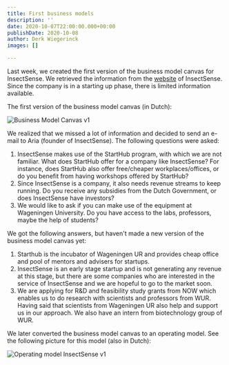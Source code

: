 ```yaml
---
title: First business models
description: ''
date: 2020-10-07T22:00:00.000+00:00
publishDate: 2020-10-08
author: Derk Wiegerinck
images: []

---
```

Last week, we created the first version of the business model canvas for InsectSense. We retrieved the information from the [website](https://insectsense.com) of InsectSense. Since the company is in a starting up phase, there is limited information available.

The first version of the business model canvas (in Dutch):

![Business Model Canvas v1](/bees/images/bmc_v1.png)

We realized that we missed a lot of information and decided to send an e-mail to Aria (founder of InsectSense). The following questions were asked:

1. InsectSense makes use of the StartHub program, with which we are not familiar. What does StartHub offer for a company like InsectSense? For instance, does StartHub also offer free/cheaper workplaces/offices, or do you benefit from having workshops offered by StartHub?
2. Since InsectSense is a company, it also needs revenue streams to keep running. Do you receive any subsidies from the Dutch Government, or does InsectSense have investors?
3. We would like to ask if you can make use of the equipment at Wageningen University. Do you have access to the labs, professors, maybe the help of students?

We got the following answers, but haven't made a new version of the business model canvas yet:

1. Starthub is the incubator of Wageningen UR and provides cheap office and pool of mentors and advisers for startups.
2. InsectSense is an early stage startup and is not generating any revenue at this stage, but there are some companies who are interested in the service of InsectSense and we are hopeful to go to the market soon.
3. We are applying for R&D and feasibility study grants from NOW which enables us to do research with scientists and professors from WUR. Having said that scientists from Wageningen UR also help and support us in our approach. We also have an intern from biotechnology group of WUR.

We later converted the business model canvas to an operating model. See the following picture for this model (also in Dutch):

![Operating model InsectSense v1](/bees/images/operating_model.jpg)